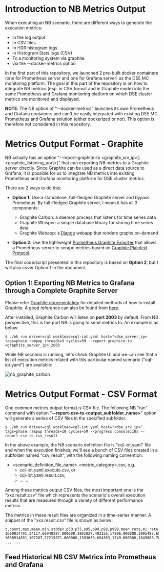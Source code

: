 # Introduction to NB Metrics Output

When executing an NB scenario, there are different ways to generate the execution metrics:

* In the log output
* In CSV files
* In HDR histogram logs
* In Histogram Stats logs (CSV)
* To a monitoring system via graphite
* via the --docker-metrics option

In the first part of this repository, we launched 2 pre-built docker containers (one for Prometheus server and one for Grafana server) as the DSE MC monitoring platform. The goal in this part of the repository is on how to integrate NB metrics (esp. in CSV format and in Graphite mode) into the same Prometheus and Grafana monitoring platform on which DSE cluster metrics are monitored and displayed. 

**NOTE**: The NB option of "--docker-metrics" launches its own Prometheus and Grafana containers and can't be easily integrated with existing DSE MC Prometheus and Grafana solution (either dockerized or not). This option is therefore not considered in this repository.

# Metrics Output Format - Graphite

NB actually has an option "--report-graphite-to <graphite_srv_ip>[:<graphite_listening_port>]" that can exporting NB metrics to a Graphite server directly. Since Graphite can be used as a direct data source to Grafana, it is possible for us to integrate NB metrics into existing Prometheus and Grafana monitoring platform for DSE cluster metrics.

There are 2 ways to do this:
* **Option 1**: Use a standalone, full-fledged Graphite server and bypass Promeheus. By full-fledged Graphite server, I mean it has all 3 components:
  * Graphite Carbon: a daemon process that listens for time series data
  * Graphite Whisper: a simple database library for storing time series data
  * Graphite Webapp:  a [Django](https://www.djangoproject.com/) webapp that renders graphs on-demand

* **Option 2**: Use the lightweight [Prometheus Graphite Exporter](https://github.com/prometheus/graphite_exporter) that allows a Prometheus server to scrape metrics based on [Graphite Plaintext Protocol](https://graphite.readthedocs.io/en/latest/feeding-carbon.html#the-plaintext-protocol).

The final code/script presented in this repository is based on **Option 2**, but I will also cover Option 1 in the document.

## Option 1: Exporting NB Metrics to Grafana through a Complete Graphite Server

Please refer [Graphite doucmentation](https://graphite.readthedocs.io/en/latest/install.html#id2) for detailed methods of how to install Graphite. A good reference can also be found from [here](https://www.vultr.com/docs/how-to-install-and-configure-graphite-on-ubuntu-16-04#Step_5__Configure_Carbon).

After installed, Graphite Carbon will listen on **port 2003** by default. From NB perspective, this is the port NB is going to send metrics to. An example is as below:

```
$ ./nb run driver=cql workload=cql-iot.yaml host="<dse_server_ip> tags=phase:rampup threads=5 cycles=5M --report-graphite-to <graphite_server_ip>:2003
```

While NB secnario is running, let's check Graphite UI and we can see that a list of execution metrics related with this particular named scenario ("cql-iot.yaml") are available:

![nb_graphite_carbon](./screenshots/nb_graphite_carbon.png=1800x1200)



# Metrics Output Format - CSV Format

One common metrics output format is CSV file. The following NB "run" command with option "**--report-csv-to <output_subfolder_name>**" option will generate a series of CSV files in the specified subfolder.

```
$ ./nb run driver=cql workload=cql-iot.yaml host="<dse_srv_ip>" tags=phase:rampup threads=10 cycles=5M --progress console:10s --report-csv-to csv_result
```

In the above example, the NB scenario definition file is "cql-iot.yaml" file and when the execution finishes, we'll see a bunch of CSV files created in a subfolder named "csv_result", with the following naming convention:
* <scenario_definition_file_name>.<metric_category>.csv, e.g.
  * cql-iot.yaml.execute.csv, or 
  * cql-iot.yaml.result.csv,
  * ... ...

Among these metrics output CSV files, the most important one is the "xxx.result.csv" file which represents the scenario's overall execution results that are measured through a variety of different performance metrics. 

The metrics in these result files are organized in a time-series manner. A snippet of the "xxx.result.csv" file is shown as below:

```
t,count,max,mean,min,stddev,p50,p75,p95,p98,p99,p999,mean_rate,m1_rate,m5_rate,m15_rate,rate_unit,duration_unit
1600914791,34117,60940287.000000,1803827.492156,17806.000000,1905487.655309,1410687.000000,1927103.000000,4036351.000000,5983743.000000,7678719.000000,22299647.000000,5154.923941,4766.000000,4766.000000,4766.000000,calls/second,nanoseconds
1600914801,107287,27215871.000000,1303639.684363,1749.000000,1045685.701754,1109119.000000,1414655.000000,2206463.000000,4069759.000000,5847807.000000,13336575.000000,6559.366070,5156.514798,4848.676947,4793.825412,calls/second,nanoseconds
... ... 
```

## Feed Historical NB CSV Metrics into Prometheus and Grafana


